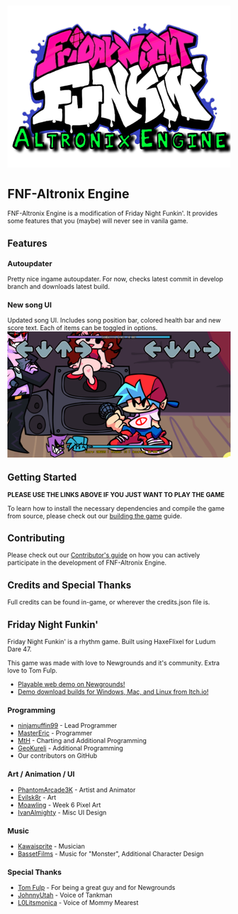 ![Altronix Engine logo](https://raw.githubusercontent.com/Altronix-Team/altronix.funkin_art/main/enginelogo.png)


# FNF-Altronix Engine

FNF-Altronix Engine is a modification of Friday Night Funkin'. It provides some features that you (maybe) will never see in vanila game.

## Features

  ### Autoupdater
  Pretty nice ingame autoupdater. For now, checks latest commit in develop branch and downloads latest build.
  ### New song UI
  Updated song UI. Includes song position bar, colored health bar and new score text. Each of items can be toggled in options.
  ![song ui](https://raw.githubusercontent.com/Altronix-Team/altronix.funkin_art/main/songUI.png)


## Getting Started

**PLEASE USE THE LINKS ABOVE IF YOU JUST WANT TO PLAY THE GAME**

To learn how to install the necessary dependencies and compile the game from source, please check out our [building the game](/docs/COMPILING.md) guide.

## Contributing

Please check out our [Contributor's guide](./CONTRIBUTORS.md) on how you can actively participate in the development of FNF-Altronix Engine.

## Credits and Special Thanks

Full credits can be found in-game, or wherever the credits.json file is.

## Friday Night Funkin'

Friday Night Funkin' is a rhythm game. Built using HaxeFlixel for Ludum Dare 47.

This game was made with love to Newgrounds and it's community. Extra love to Tom Fulp.

- [Playable web demo on Newgrounds!](https://www.newgrounds.com/portal/view/770371)
- [Demo download builds for Windows, Mac, and Linux from Itch.io!](https://ninja-muffin24.itch.io/funkin)

### Programming
- [ninjamuffin99](https://twitter.com/ninja_muffin99) - Lead Programmer
- [MasterEric](https://twitter.com/EliteMasterEric) - Programmer
- [MtH](https://twitter.com/emmnyaa) - Charting and Additional Programming
- [GeoKureli](https://twitter.com/Geokureli/) - Additional Programming
- Our contributors on GitHub

### Art / Animation / UI
- [PhantomArcade3K](https://twitter.com/phantomarcade3k) - Artist and Animator
- [Evilsk8r](https://twitter.com/evilsk8r) - Art
- [Moawling](https://twitter.com/moawko) - Week 6 Pixel Art
- [IvanAlmighty](https://twitter.com/IvanA1mighty) - Misc UI Design

### Music
- [Kawaisprite](https://twitter.com/kawaisprite) - Musician
- [BassetFilms](https://twitter.com/Bassetfilms) - Music for "Monster", Additional Character Design

### Special Thanks
- [Tom Fulp](https://twitter.com/tomfulp) - For being a great guy and for Newgrounds
- [JohnnyUtah](https://twitter.com/JohnnyUtahNG/) - Voice of Tankman
- [L0Litsmonica](https://twitter.com/L0Litsmonica) - Voice of Mommy Mearest
